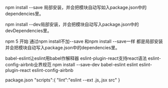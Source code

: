 npm install --save 局部安装，并会把模块自动写如入package.json中的dependencies里。

npm install --dev局部安装，并会把模块自动写入package.json中的devDependencies里。

npm 5 开始 通过npm install不加--save 和npm install --save一样 都是局部安装并会把模块自动写入package.json中的dependencies里。


babel-eslint让eslint用babel作解释器
eslint-plugin-react支持react语法
eslint-config-airbnb业界规范 
npm install --save-dev babel-eslint eslint eslint-plugin-react eslint-config-airbnb

package.json
"scripts":{
    "lint":"eslint --ext .js,.jsx src"
}
